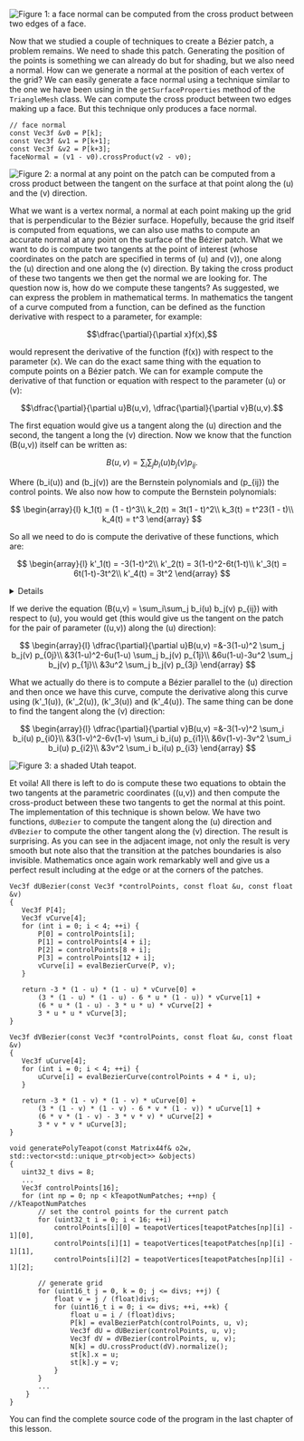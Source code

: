 ![Figure 1: a face normal can be computed from the cross product between two edges of a face.](/images/upload/bezier/bez-facenormal.png?)

Now that we studied a couple of techniques to create a Bézier patch, a problem remains. We need to shade this patch. Generating the position of the points is something we can already do but for shading, but we also need a normal. How can we generate a normal at the position of each vertex of the grid? We can easily generate a face normal using a technique similar to the one we have been using in the `getSurfaceProperties` method of the `TriangleMesh` class. We can compute the cross product between two edges making up a face. But this technique only produces a face normal.

```
// face normal
const Vec3f &v0 = P[k]; 
const Vec3f &v1 = P[k+1]; 
const Vec3f &v2 = P[k+3]; 
faceNormal = (v1 - v0).crossProduct(v2 - v0); 
```

![Figure 2: a normal at any point on the patch can be computed from a cross product between the tangent on the surface at that point along the \(u\) and the \(v\) direction.](/images/upload/bezier/bez-normal.png?)

What we want is a vertex normal, a normal at each point making up the grid that is perpendicular to the Bézier surface. Hopefully, because the grid itself is computed from equations, we can also use maths to compute an accurate normal at any point on the surface of the Bézier patch. What we want to do is compute two tangents at the point of interest (whose coordinates on the patch are specified in terms of \(u\) and \(v\)), one along the \(u\) direction and one along the \(v\) direction. By taking the cross product of these two tangents we then get the normal we are looking for. The question now is, how do we compute these tangents? As suggested, we can express the problem in mathematical terms. In mathematics the tangent of a curve computed from a function, can be defined as the function derivative with respect to a parameter, for example:

$$\dfrac{\partial}{\partial x}f(x),$$

would represent the derivative of the function \(f(x)\) with respect to the parameter \(x\). We can do the exact same thing with the equation to compute points on a Bézier patch. We can for example compute the derivative of that function or equation with respect to the parameter \(u\) or \(v\):

$$\dfrac{\partial}{\partial u}B(u,v), \dfrac{\partial}{\partial v}B(u,v).$$

The first equation would give us a tangent along the \(u\) direction and the second, the tangent a long the \(v\) direction. Now we know that the function \(B(u,v)\) itself can be written as:

$$B(u,v) = \sum_i\sum_j b_i(u) b_j(v) p_{ij}.$$

Where \(b_i(u)\) and \(b_j(v)\) are the Bernstein polynomials and \(p_{ij}\) the control points. We also now how to compute the Bernstein polynomials:

$$
\begin{array}{l}
k_1(t) = (1 - t)^3\\
k_2(t) = 3t(1 - t)^2\\
k_3(t) = t^23(1 - t)\\
k_4(t) = t^3
\end{array}
$$

So all we need to do is compute the derivative of these functions, which are:

$$
\begin{array}{l}
k'_1(t) = -3(1-t)^2\\
k'_2(t) = 3(1-t)^2-6t(1-t)\\
k'_3(t) = 6t(1-t)-3t^2\\
k'_4(t) = 3t^2
\end{array}
$$

<details>
The derivative of a function of a function such as \((x^2+3)^3\) can be computed using what we call the **chain rule**. 

$$\dfrac{d}{dx}y = \dfrac{d}{du}y \dfrac{d}{dx}u.$$

You need to:

- Recognise \(u\) (always choose the inner-most expression, usually the part inside brackets, or under the square root sign)
- Then we need to re-express \(y\) in terms of \(u\)
- Then we differentiate \(y\) with respect to \(u\), then we re-express everything in terms of \(x\)
- The next step is to find \(\dfrac{d}{dx}u\)
- Then we multiply \(\dfrac{d}{du}y\) and \(\dfrac{d}{dx}u\).

In our example, we let \(u = x^2 + 3\) and then \(y = u^3\). We see that \(u\) is a function of \(x\) and \(y\) is a function of \(u\). For the chain rule, we firstly need to find \(\dfrac{d}{du}y\) and \(\dfrac{d}{dx}u\).

$$\dfrac{d}{du}y = 3u^2 = 3(x^2 + 3)^2,$$

and:

$$\dfrac{d}{dx}u = 2x.$$

So:

$$\dfrac{d}{dx}y=\dfrac{d}{du}y \dfrac{d}{dx}u=3(x^2 + 3)^2(2x)=6x(x^2+3).$$

If follow these steps, you will easily find the derivatives of our equations.
</details>

If we derive the equation \(B(u,v) = \sum_i\sum_j b_i(u) b_j(v) p_{ij}\) with respect to \(u\), you would get (this would give us the tangent on the patch for the pair of parameter \((u,v)\) along the \(u\) direction):

$$
\begin{array}{l}
\dfrac{\partial}{\partial u}B(u,v) =&-3(1-u)^2 \sum_j b_j(v) p_{0j}\\
&3(1-u)^2-6u(1-u) \sum_j b_j(v) p_{1j}\\
&6u(1-u)-3u^2 \sum_j b_j(v) p_{1j}\\
&3u^2 \sum_j b_j(v) p_{3j}
\end{array}
$$

What we actually do there is to compute a Bézier parallel to the \(u\) direction and then once we have this curve, compute the derivative along this curve using \(k'_1(u)\), \(k'_2(u)\), \(k'_3(u)\) and \(k'_4(u)\). The same thing can be done to find the tangent along the \(v\) direction:

$$
\begin{array}{l}
\dfrac{\partial}{\partial v}B(u,v) =&-3(1-v)^2 \sum_i b_i(u) p_{i0}\\
&3(1-v)^2-6v(1-v) \sum_i b_i(u) p_{i1}\\
&6v(1-v)-3v^2 \sum_i b_i(u) p_{i2}\\
&3v^2 \sum_i b_i(u) p_{i3}
\end{array}
$$

![Figure 3: a shaded Utah teapot.](/images/upload/bezier/bez-shading.png?)

Et voila! All there is left to do is compute these two equations to obtain the two tangents at the parametric coordinates \((u,v)\) and then compute the cross-product between these two tangents to get the normal at this point. The implementation of this technique is shown below. We have two functions, `dUBezier` to compute the tangent along the \(u\) direction and `dVBezier` to compute the other tangent along the \(v\) direction. The result is surprising. As you can see in the adjacent image, not only the result is very smooth but note also that the transition at the patches boundaries is also invisible. Mathematics once again work remarkably well and give us a perfect result including at the edge or at the corners of the patches.

```
Vec3f dUBezier(const Vec3f *controlPoints, const float &u, const float &v) 
{ 
   Vec3f P[4]; 
   Vec3f vCurve[4]; 
   for (int i = 0; i < 4; ++i) { 
       P[0] = controlPoints[i]; 
       P[1] = controlPoints[4 + i]; 
       P[2] = controlPoints[8 + i]; 
       P[3] = controlPoints[12 + i]; 
       vCurve[i] = evalBezierCurve(P, v); 
   } 
 
   return -3 * (1 - u) * (1 - u) * vCurve[0] + 
       (3 * (1 - u) * (1 - u) - 6 * u * (1 - u)) * vCurve[1] + 
       (6 * u * (1 - u) - 3 * u * u) * vCurve[2] + 
       3 * u * u * vCurve[3]; 
} 
 
Vec3f dVBezier(const Vec3f *controlPoints, const float &u, const float &v) 
{ 
   Vec3f uCurve[4]; 
   for (int i = 0; i < 4; ++i) { 
       uCurve[i] = evalBezierCurve(controlPoints + 4 * i, u); 
   } 
 
   return -3 * (1 - v) * (1 - v) * uCurve[0] + 
       (3 * (1 - v) * (1 - v) - 6 * v * (1 - v)) * uCurve[1] + 
       (6 * v * (1 - v) - 3 * v * v) * uCurve[2] + 
       3 * v * v * uCurve[3]; 
} 
 
void generatePolyTeapot(const Matrix44f& o2w, std::vector<std::unique_ptr<object>> &objects) 
{ 
   uint32_t divs = 8; 
   ... 
   Vec3f controlPoints[16]; 
   for (int np = 0; np < kTeapotNumPatches; ++np) {  //kTeapotNumPatches 
       // set the control points for the current patch
       for (uint32_t i = 0; i < 16; ++i) 
           controlPoints[i][0] = teapotVertices[teapotPatches[np][i] - 1][0], 
           controlPoints[i][1] = teapotVertices[teapotPatches[np][i] - 1][1], 
           controlPoints[i][2] = teapotVertices[teapotPatches[np][i] - 1][2]; 
 
       // generate grid
       for (uint16_t j = 0, k = 0; j <= divs; ++j) { 
           float v = j / (float)divs; 
           for (uint16_t i = 0; i <= divs; ++i, ++k) { 
               float u = i / (float)divs; 
               P[k] = evalBezierPatch(controlPoints, u, v); 
               Vec3f dU = dUBezier(controlPoints, u, v); 
               Vec3f dV = dVBezier(controlPoints, u, v); 
               N[k] = dU.crossProduct(dV).normalize(); 
               st[k].x = u; 
               st[k].y = v; 
           } 
       } 
       ... 
    } 
}
```

You can find the complete source code of the program in the last chapter of this lesson.